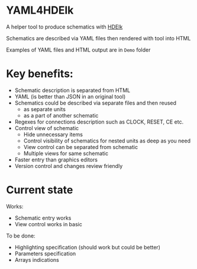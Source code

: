 # YAML4HDElk
A helper tool to produce schematics with [HDElk](https://davidthings.github.io/hdelk/)

Schematics are described via YAML files then rendered with tool into HTML

Examples of YAML files and HTML output are in `Demo` folder

# Key benefits:
* Schematic description is separated from HTML
* YAML (is better than JSON in an original tool)
* Schematics could be described via separate files and then reused
  * as separate units
  * as a part of another schematic
* Regexes for connections description such as CLOCK, RESET, CE etc.
* Control view of schematic
  * Hide unnecessary items
  * Control visibility of schematics for nested units as deep as you need
  * View control can be separated from schematic
  * Multiple views for same schematic
* Faster entry than graphics editors
* Version control and changes review friendly

# Current state

Works:
* Schematic entry works
* View control works in basic

To be done:
* Highlighting specification (should work but could be better)
* Parameters specification
* Arrays indications
